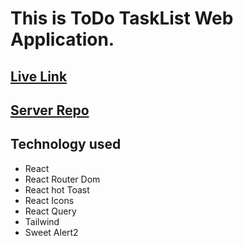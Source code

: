 #  This is ToDo TaskList Web Application.  

## [Live Link](https://todo-tasklist-webapp.netlify.app/)

## [Server Repo](https://github.com/Kader-Goni/Things-todo-app-backend)


##  Technology used 

* React
* React Router Dom
* React hot Toast
* React Icons
* React Query
* Tailwind 
* Sweet Alert2


